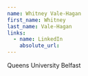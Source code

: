 ```yaml
---
name: Whitney Vale-Hagan
first_name: Whitney
last_name: Vale-Hagan
links:
  - name: LinkedIn
    absolute_url: 
---
```

Queens University Belfast 
